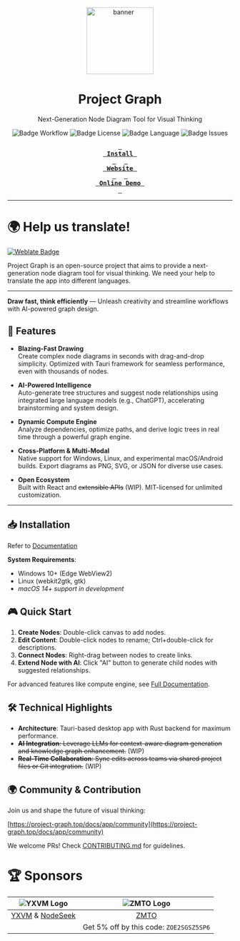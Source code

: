 <div align="center">

<img src="app/src/assets/logo-animated.svg" height="150" alt="banner">
<h1>Project Graph</h1>

Next-Generation Node Diagram Tool for Visual Thinking
<br>

![Badge Workflow]
![Badge License]
![Badge Language]
![Badge Issues]

**[<kbd> <br> Install <br> </kbd>][Install]** 
**[<kbd> <br> Website <br> </kbd>][Website]** 
**[<kbd> <br> Online Demo <br> </kbd>][Online Demo]**

---

</div>

# 🌍 Help us translate!

[![Weblate Badge]][Weblate]

Project Graph is an open-source project that aims to provide a next-generation node diagram tool for visual thinking. We need your help to translate the app into different languages.

---

**Draw fast, think efficiently** — Unleash creativity and streamline workflows with AI-powered graph design.

## 🚀 Features

- **Blazing-Fast Drawing**  
  Create complex node diagrams in seconds with drag-and-drop simplicity. Optimized with Tauri framework for seamless performance, even with thousands of nodes.

- **AI-Powered Intelligence**  
  Auto-generate tree structures and suggest node relationships using integrated large language models (e.g., ChatGPT), accelerating brainstorming and system design.

- **Dynamic Compute Engine**  
  Analyze dependencies, optimize paths, and derive logic trees in real time through a powerful graph engine.

- **Cross-Platform & Multi-Modal**  
  Native support for Windows, Linux, and experimental macOS/Android builds. Export diagrams as PNG, SVG, or JSON for diverse use cases.

- **Open Ecosystem**  
  Built with React and ~~extensible APIs~~ (WIP). MIT-licensed for unlimited customization.

---

## 📥 Installation

Refer to [Documentation](https://project-graph.top/docs/app#%E5%AE%89%E8%A3%85)

**System Requirements**:

- Windows 10+ (Edge WebView2)
- Linux (webkit2gtk, gtk)
- _macOS 14+ support in development_

## 🎮 Quick Start

1. **Create Nodes**: Double-click canvas to add nodes.
2. **Edit Content**: Double-click nodes to rename; Ctrl+double-click for descriptions.
3. **Connect Nodes**: Right-drag between nodes to create links.
4. **Extend Node with AI**: Click "AI" button to generate child nodes with suggested relationships.

For advanced features like compute engine, see [Full Documentation](https://project-graph.top).

## 🛠 Technical Highlights

- **Architecture**: Tauri-based desktop app with Rust backend for maximum performance.
- ~~**AI Integration**: Leverage LLMs for context-aware diagram generation and knowledge graph enhancement.~~ (WIP)
- ~~**Real-Time Collaboration**: Sync edits across teams via shared project files or Git integration.~~ (WIP)

## 🌍 Community & Contribution

Join us and shape the future of visual thinking:

[https://project-graph.top/docs/app/community](https://project-graph.top/docs/app/community)

We welcome PRs! Check [CONTRIBUTING.md](https://project-graph.top/docs/contribute) for guidelines.

# 🏆 Sponsors

|                         ![YXVM Logo]                          |                 ![ZMTO Logo]                 |
| :-----------------------------------------------------------: | :------------------------------------------: |
| [YXVM](https://yxvm.com/) & [NodeSeek](https://nodeseek.com/) | [ZMTO](https://console.zmto.com/?affid=1574) |
|                                                               |   Get 5% off by this code: `ZOE2SGSZ5SP6`    |

<!----------------------------------------------------------------------------->

[Install]: https://project-graph.top/installation
[Website]: https://project-graph.top
[Online Demo]: https://web.project-graph.top
[Weblate]: https://hosted.weblate.org/engage/project-graph/

<!----------------------------------{ Badges }--------------------------------->

[Weblate Badge]: https://hosted.weblate.org/widget/project-graph/open-graph.png
[Badge Workflow]: https://github.com/LiRenTech/project-graph/actions/workflows/nightly.yml/badge.svg
[Badge Issues]: https://img.shields.io/github/issues/LiRenTech/project-graph
[Badge Language]: https://img.shields.io/github/languages/top/LiRenTech/project-graph
[Badge License]: https://img.shields.io/github/license/LiRenTech/project-graph
[Badge Lines]: https://img.shields.io/tokei/lines/github/LiRenTech/project-graph

<!----------------------------------{ Images }--------------------------------->

[YXVM Logo]: https://yxvm.com/assets/img/logo.png
[ZMTO Logo]: https://console.zmto.com/templates/2019/dist/images/logo_white.svg
